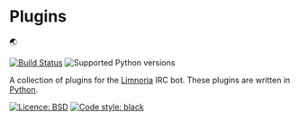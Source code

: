 # Plugins

:earth_asia:

[![Build Status](https://app.travis-ci.com/Alcheri/Plugins.svg?branch=master)](https://app.travis-ci.com/Alcheri/Plugins)
![Supported Python versions](https://img.shields.io/badge/3.5%2C%203.6%2C%203.7%2C%203.8%2C%203.9-blue.svg)

A collection of plugins for the [Limnoria](https://github.com/ProgVal/Limnoria) IRC bot.
These plugins are written in [Python](https://www.python.org/).

[![Licence: BSD](https://img.shields.io/badge/license-BSD-green)](https://github.com/Alcheri/Plugins/blob/master/LICENCE.md) [![Code style: black](https://img.shields.io/badge/code%20style-black-black)](https://github.com/psf/black)
